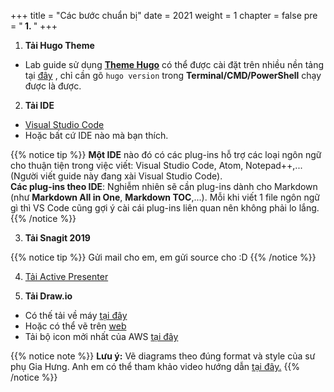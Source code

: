 +++
title = "Các bước chuẩn bị"
date = 2021
weight = 1
chapter = false
pre = "<b> 1. </b>"
+++
 
 
 1. **Tải Hugo Theme** 
 - Lab guide sử dụng [**Theme Hugo**](https://gohugo.io/) có thể được cài đặt trên nhiều nền tảng tại [đây](https://gohugo.io/getting-started/installing/) , chỉ cần gõ ```hugo version``` trong **Terminal/CMD/PowerShell** chạy được là được.
 
 2. **Tải IDE**
 - [Visual Studio Code](https://code.visualstudio.com/download) 
 - Hoặc bất cứ IDE nào mà bạn thích.
 
{{% notice tip %}}
 **Một IDE** nào đó có các plug-ins hỗ trợ các loại ngôn ngữ cho thuận tiện trong việc viết: Visual Studio Code, Atom, Notepad++,... (Người viết guide này đang xài Visual Studio Code).\
 **Các plug-ins theo IDE**: Nghiễm nhiên sẽ cần plug-ins dành cho Markdown (như **Markdown All in One**, **Markdown TOC**,...). Mỗi khi viết 1 file ngôn ngữ gì thì VS Code cũng gợi ý cài cái plug-ins liên quan nên không phải lo lắng.
{{% /notice %}}
 
 3. **Tải Snagit 2019**
   
 {{% notice tip %}}
 Gửi mail cho em, em gửi source cho :D
{{% /notice %}}
 
 4. [Tải Active Presenter](https://atomisystems.com/download/)
 
 5. **Tải Draw.io**
 - Có thế tải về máy [tại đây](https://www.diagrams.net/) 
 - Hoặc có thể vẽ trên [web](https://www.diagrams.net/)
 - Tải bộ icon mởi nhất của AWS [tại đây](https://aws.amazon.com/vi/architecture/icons/)

{{% notice note %}}
 **Lưu ý:** Vẽ diagrams theo đúng format và style của sư phụ Gia Hưng.
 Anh em có thể tham khảo video hướng dẫn [tại đây.](https://drive.google.com/file/d/1IGL6yVRoirHbjIkQUzhJELvn4mF9l_tO/view?usp=sharing)
{{% /notice %}}

